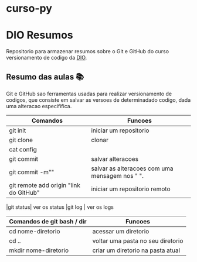 # curso-py
# DIO Resumos

Repositorio para armazenar resumos sobre o Git e GitHub do curso versionamento de codigo da [DIO](https://web.dio.me/).

## Resumo das aulas 📚
Git e GitHub sao ferramentas usadas para realizar versionamento de codigos, que consiste em salvar as versoes de determinadado codigo, dada uma alteracao especififica.

|Comandos |  Funcoes|
|-------|--------|
|git init  | iniciar um repositorio
|git clone | clonar
|cat config|
|git commit| salvar alteracoes
|git commit -m""| salvar as alteracoes com uma mensagem nos " ".
| git remote add origin "link do GitHub" | iniciar um repositorio remoto

|git status| ver os status
|git log | ver os logs




|Comandos de git bash / dir |  Funcoes|
|-------|--------|
|cd nome-diretorio| acessar um diretorio
|cd ..| voltar uma pasta no seu diretorio
|mkdir nome-diretorio| criar um diretorio na pasta atual 
